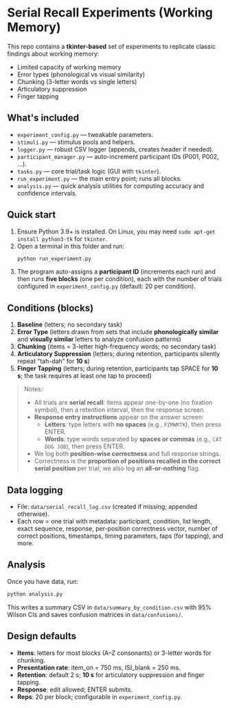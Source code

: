 # Serial Recall Experiments (Working Memory)
This repo contains a **tkinter-based** set of experiments to replicate classic findings about working memory:
- Limited capacity of working memory
- Error types (phonological vs visual similarity)
- Chunking (3-letter words vs single letters)
- Articulatory suppression
- Finger tapping

## What's included
- `experiment_config.py` — tweakable parameters.
- `stimuli.py` — stimulus pools and helpers.
- `logger.py` — robust CSV logger (appends, creates header if needed).
- `participant_manager.py` — auto-increment participant IDs (P001, P002, …).
- `tasks.py` — core trial/task logic (GUI with `tkinter`).
- `run_experiment.py` — the main entry point; runs all blocks.
- `analysis.py` — quick analysis utilities for computing accuracy and confidence intervals.

## Quick start
1. Ensure Python 3.9+ is installed. On Linux, you may need `sudo apt-get install python3-tk` for `tkinter`.
2. Open a terminal in this folder and run:
   ```bash
   python run_experiment.py
   ```
3. The program auto-assigns a **participant ID** (increments each run) and then runs **five blocks** (one per condition), each with the number of trials configured in `experiment_config.py` (default: 20 per condition).

## Conditions (blocks)
1. **Baseline** (letters; no secondary task)
2. **Error Type** (letters drawn from sets that include **phonologically similar** and **visually similar** letters to analyze confusion patterns)
3. **Chunking** (items = 3-letter high-frequency words; no secondary task)
4. **Articulatory Suppression** (letters; during retention, participants silently repeat “tah-dah” for **10 s**)
5. **Finger Tapping** (letters; during retention, participants tap SPACE for **10 s**; the task requires at least one tap to proceed)

> Notes:
> - All trials are **serial recall**: items appear one-by-one (no fixation symbol), then a retention interval, then the response screen.
> - **Response entry instructions** appear on the answer screen:
>   - **Letters**: type letters with **no spaces** (e.g., `FZMWRTK`), then press ENTER.
>   - **Words**: type words separated by **spaces or commas** (e.g., `CAT DOG JOB`), then press ENTER.
> - We log both **position-wise correctness** and full response strings.
> - Correctness is the **proportion of positions recalled in the correct serial position** per trial; we also log an **all-or-nothing** flag.

## Data logging
- File: `data/serial_recall_log.csv` (created if missing; appended otherwise).
- Each row = one trial with metadata: participant, condition, list length, exact sequence, response, per-position correctness vector, number of correct positions, timestamps, timing parameters, taps (for tapping), and more.

## Analysis
Once you have data, run:
```bash
python analysis.py
```
This writes a summary CSV in `data/summary_by_condition.csv` with 95% Wilson CIs and saves confusion matrices in `data/confusions/`.

## Design defaults
- **Items**: letters for most blocks (A–Z consonants) or 3-letter words for chunking.
- **Presentation rate**: item_on = 750 ms, ISI_blank = 250 ms.
- **Retention**: default 2 s; **10 s** for articulatory suppression and finger tapping.
- **Response**: edit allowed; ENTER submits.
- **Reps**: 20 per block; configurable in `experiment_config.py`.
